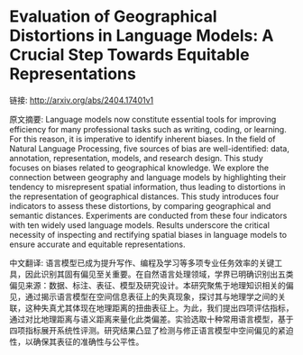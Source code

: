 # Evaluation of Geographical Distortions in Language Models: A Crucial Step Towards Equitable Representations

链接: http://arxiv.org/abs/2404.17401v1

原文摘要:
Language models now constitute essential tools for improving efficiency for
many professional tasks such as writing, coding, or learning. For this reason,
it is imperative to identify inherent biases. In the field of Natural Language
Processing, five sources of bias are well-identified: data, annotation,
representation, models, and research design. This study focuses on biases
related to geographical knowledge. We explore the connection between geography
and language models by highlighting their tendency to misrepresent spatial
information, thus leading to distortions in the representation of geographical
distances. This study introduces four indicators to assess these distortions,
by comparing geographical and semantic distances. Experiments are conducted
from these four indicators with ten widely used language models. Results
underscore the critical necessity of inspecting and rectifying spatial biases
in language models to ensure accurate and equitable representations.

中文翻译:
语言模型已成为提升写作、编程及学习等多项专业任务效率的关键工具，因此识别其固有偏见至关重要。在自然语言处理领域，学界已明确识别出五类偏见来源：数据、标注、表征、模型及研究设计。本研究聚焦于地理知识相关的偏见，通过揭示语言模型在空间信息表征上的失真现象，探讨其与地理学之间的关联，这种失真尤其体现在地理距离的扭曲表征上。为此，我们提出四项评估指标，通过对比地理距离与语义距离来量化此类偏差。实验选取十种常用语言模型，基于四项指标展开系统性评测。研究结果凸显了检测与修正语言模型中空间偏见的紧迫性，以确保其表征的准确性与公平性。
